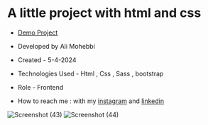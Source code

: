 # A little project with html and css

- [Demo Project](https://ali-mohebbi-developer.github.io/coffee/)

- Developed by Ali Mohebbi

- Created - 5-4-2024

- Technologies Used - Html , Css , Sass , bootstrap

- Role - Frontend

- How to reach me : with my [instagram](https://www.instagram.com/Ali_Mohebbi_Developer) and [linkedin](https://www.linkedin.com/in/ali-mohebbi-7165b7265/)

![Screenshot (43)](https://github.com/Ali-Mohebbi-Developer/coffee/assets/126477170/15305ad0-520f-42f0-a5ad-aaf5155bf817)
![Screenshot (44)](https://github.com/Ali-Mohebbi-Developer/coffee/assets/126477170/9323dead-50b6-40ab-9953-d8ccabf6c131)
